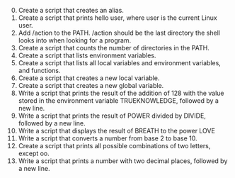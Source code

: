 0. Create a script that creates an alias.
1.  Create a script that prints hello user, where user is the current Linux user.
2.  Add /action to the PATH. /action should be the last directory the shell looks into when looking for a program.
3.  Create a script that counts the number of directories in the PATH.
4.  Create a script that lists environment variables.
5.  Create a script that lists all local variables and environment variables, and functions.
6.  Create a script that creates a new local variable.
7.  Create a script that creates a new global variable.
8.  Write a script that prints the result of the addition of 128 with the value stored in the environment variable TRUEKNOWLEDGE, followed by a new line.
9.  Write a script that prints the result of POWER divided by DIVIDE, followed by a new line.
10.  Write a script that displays the result of BREATH to the power LOVE
11.  Write a script that converts a number from base 2 to base 10.
12.  Create a script that prints all possible combinations of two letters, except oo.
13.  Write a script that prints a number with two decimal places, followed by a new line.

